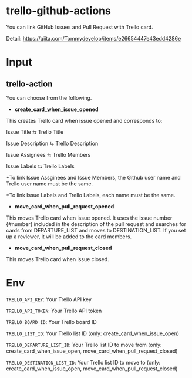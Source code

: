 # trello-github-actions
You can link GitHub Issues and Pull Request with Trello card.

Detail: https://qiita.com/Tommydevelop/items/e26654447e43edd4286e

# Input
## trello-action
You can choose from the following. 
- **create_card_when_issue_opened**

This creates Trello card when issue opened and corresponds to:

Issue Title ⇆ Trello Title

Issue Description ⇆ Trello Description

Issue Assignees ⇆ Trello Members

Issue Labels ⇆ Trello Labels

*To link Issue Assginees and Issue Members, the Github user name and Trello user name must be the same.

*To link Issue Labels and Trello Labels, each name must be the same.

- **move_card_when_pull_request_opened**

This moves Trello card when issue opened. It uses the issue number {#number} included in the description of the pull request and searches for cards from DEPARTURE_LIST and moves to DESTINATION_LIST. If you set up a reviewer, it will be added to the card members.

- **move_card_when_pull_request_closed**

This moves Trello card when issue closed.

# Env
`TRELLO_API_KEY`: Your Trello API key

`TRELLO_API_TOKEN`: Your Trello API token

`TRELLO_BOARD_ID`: Your Trello board ID

`TRELLO_LIST_ID`: Your Trello list ID (only: create_card_when_issue_open)

`TRELLO_DEPARTURE_LIST_ID`: Your Trello list ID to move from (only: create_card_when_issue_open, move_card_when_pull_request_closed)

`TRELLO_DESTINATION_LIST_ID`: Your Trello list ID to move to (only: create_card_when_issue_open, move_card_when_pull_request_closed)
